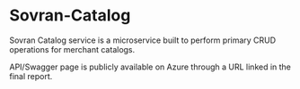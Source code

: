 # Sovran-Catalog

Sovran Catalog service is a microservice built to perform primary CRUD operations for merchant catalogs.

API/Swagger page is publicly available on Azure through a URL linked in the final report.
